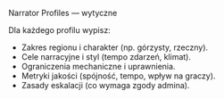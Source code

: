 Narrator Profiles — wytyczne

Dla każdego profilu wypisz:
- Zakres regionu i charakter (np. górzysty, rzeczny).  
- Cele narracyjne i styl (tempo zdarzeń, klimat).  
- Ograniczenia mechaniczne i uprawnienia.  
- Metryki jakości (spójność, tempo, wpływ na graczy).  
- Zasady eskalacji (co wymaga zgody admina).
